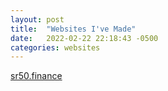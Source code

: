 ```yaml
---
layout: post
title:  "Websites I've Made"
date:   2022-02-22 22:18:43 -0500
categories: websites
---
```


[sr50.finance](https://sr50.finance)